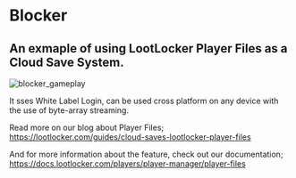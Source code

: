 # Blocker
## An exmaple of using LootLocker Player Files as a Cloud Save System.
![blocker_gameplay](https://github.com/LootLocker/blocker/assets/97440747/279191f9-77a1-406f-be6f-8d5c17e09c18)

It sses White Label Login, can be used cross platform on any device with the use of byte-array streaming.

Read more on our blog about Player Files;
https://lootlocker.com/guides/cloud-saves-lootlocker-player-files

And for more information about the feature, check out our documentation;
https://docs.lootlocker.com/players/player-manager/player-files
